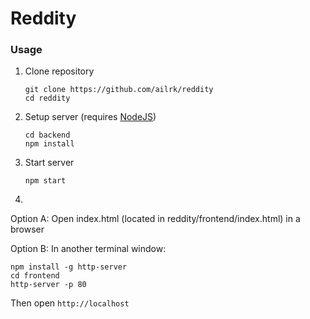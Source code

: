 # Reddity

### Usage

1. Clone repository

   ```
   git clone https://github.com/ailrk/reddity
   cd reddity
   ```

2. Setup server (requires [NodeJS](https://nodejs.org/en/))

   ```
   cd backend
   npm install
   ```

3. Start server

   ```
   npm start
   ```

4. 

   Option A: Open index.html (located in reddity/frontend/index.html) in a browser

   Option B:
   In another terminal window:

   ```
   npm install -g http-server
   cd frontend
   http-server -p 80
   ```
   Then open `http://localhost`
